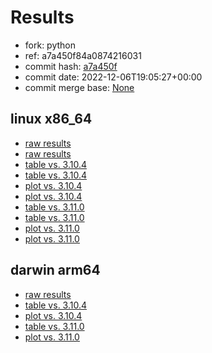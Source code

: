 # Results

- fork: python
- ref: a7a450f84a0874216031
- commit hash: [a7a450f](https://github.com/python/cpython/commit/a7a450f)
- commit date: 2022-12-06T19:05:27+00:00
- commit merge base: [None](https://github.com/python/cpython/commit/None)

## linux x86_64

- [raw results](bm-20221206-linux-x86_64-python-a7a450f84a0874216031-3.11.1-a7a450f.json)
- [raw results](bm-20221206-linux-x86_64-python-v3.11.1-3.11.1-a7a450f.json)
- [table vs. 3.10.4](bm-20221206-linux-x86_64-python-a7a450f84a0874216031-3.11.1-a7a450f-vs-3.10.4.md)
- [table vs. 3.10.4](bm-20221206-linux-x86_64-python-v3.11.1-3.11.1-a7a450f-vs-3.10.4.md)
- [plot vs. 3.10.4](bm-20221206-linux-x86_64-python-a7a450f84a0874216031-3.11.1-a7a450f-vs-3.10.4.png)
- [plot vs. 3.10.4](bm-20221206-linux-x86_64-python-v3.11.1-3.11.1-a7a450f-vs-3.10.4.png)
- [table vs. 3.11.0](bm-20221206-linux-x86_64-python-a7a450f84a0874216031-3.11.1-a7a450f-vs-3.11.0.md)
- [table vs. 3.11.0](bm-20221206-linux-x86_64-python-v3.11.1-3.11.1-a7a450f-vs-3.11.0.md)
- [plot vs. 3.11.0](bm-20221206-linux-x86_64-python-a7a450f84a0874216031-3.11.1-a7a450f-vs-3.11.0.png)
- [plot vs. 3.11.0](bm-20221206-linux-x86_64-python-v3.11.1-3.11.1-a7a450f-vs-3.11.0.png)

## darwin arm64

- [raw results](bm-20221206-darwin-arm64-python-a7a450f84a0874216031-3.11.1-a7a450f.json)
- [table vs. 3.10.4](bm-20221206-darwin-arm64-python-a7a450f84a0874216031-3.11.1-a7a450f-vs-3.10.4.md)
- [plot vs. 3.10.4](bm-20221206-darwin-arm64-python-a7a450f84a0874216031-3.11.1-a7a450f-vs-3.10.4.png)
- [table vs. 3.11.0](bm-20221206-darwin-arm64-python-a7a450f84a0874216031-3.11.1-a7a450f-vs-3.11.0.md)
- [plot vs. 3.11.0](bm-20221206-darwin-arm64-python-a7a450f84a0874216031-3.11.1-a7a450f-vs-3.11.0.png)

